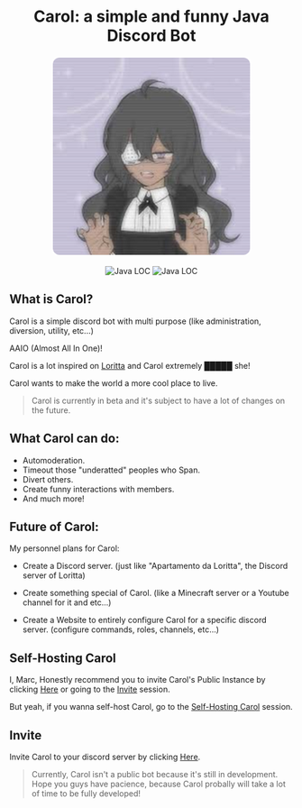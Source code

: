 <h1 align="center">Carol: a simple and funny Java Discord Bot</h1>

<p align="center">
  <img src="/avatar.png" 
       alt="logo"
       style="border-radius: 15px; border: 3px solid #ffffffff;"
       width="350" />
</p>

<p align="center">
  <img src="https://img.shields.io/endpoint?url=https://marcellodev6001.github.io/CarolBot/loc.json" alt="Java LOC">
  <img src="https://img.shields.io/endpoint?url=https://marcellodev6001.github.io/CarolBot/files.json" alt="Java LOC">
</p>

## What is Carol?

Carol is a simple discord bot with multi purpose (like administration, diversion, utility, etc...)

AAIO (Almost All In One)!

Carol is a lot inspired on [Loritta](https://github.com/LorittaBot/Loritta) and Carol extremely █████ she!

Carol wants to make the world a more cool place to live.

> Carol is currently in beta and it's subject to have a lot of changes on the future.

## What Carol can do:

- Automoderation.
- Timeout those "underatted" peoples who Span.
- Divert others.
- Create funny interactions with members.
- And much more!

## Future of Carol:

My personnel plans for Carol:

- Create a Discord server. (just like "Apartamento da Loritta", the Discord server of Loritta)

- Create something special of Carol. (like a Minecraft server or a Youtube channel for it and etc...)

- Create a Website to entirely configure Carol for a specific discord server. (configure commands, roles, channels, etc...)

## Self-Hosting Carol
I, Marc, Honestly recommend you to invite Carol's Public Instance by clicking [Here](https://discord.com/oauth2/authorize?client_id=1214985204985241600&permissions=8&integration_type=0&scope=bot) or going to the [Invite](https://github.com/MarcelloDev6001/CarolBot?tab=readme-ov-file#invite) session.

But yeah, if you wanna self-host Carol, go to the [Self-Hosting Carol](https://github.com/MarcelloDev6001/CarolBot/tree/main/docs/SELF_HOSTING_CAROL.md) session.

## Invite

Invite Carol to your discord server by clicking [Here](https://discord.com/oauth2/authorize?client_id=1214985204985241600&permissions=8&integration_type=0&scope=bot).
> Currently, Carol isn't a public bot because it's still in development.
> Hope you guys have pacience, because Carol probally will take a lot of time to be fully developed!
